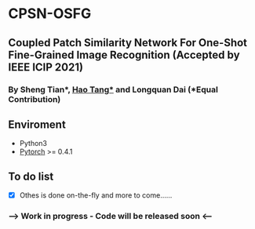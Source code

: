 # CPSN-OSFG

## Coupled Patch Similarity Network For One-Shot Fine-Grained Image Recognition (Accepted by IEEE ICIP 2021) 
### By Sheng Tian*, [Hao Tang*](https://cser-tang-hao.github.io/) and Longquan Dai (*Equal Contribution)
## Enviroment
 - Python3
 - [Pytorch](http://pytorch.org/) >= 0.4.1 


## To do list
- [x] Othes is done on-the-fly and more to come......


### --> Work in progress - Code will be released soon <--


